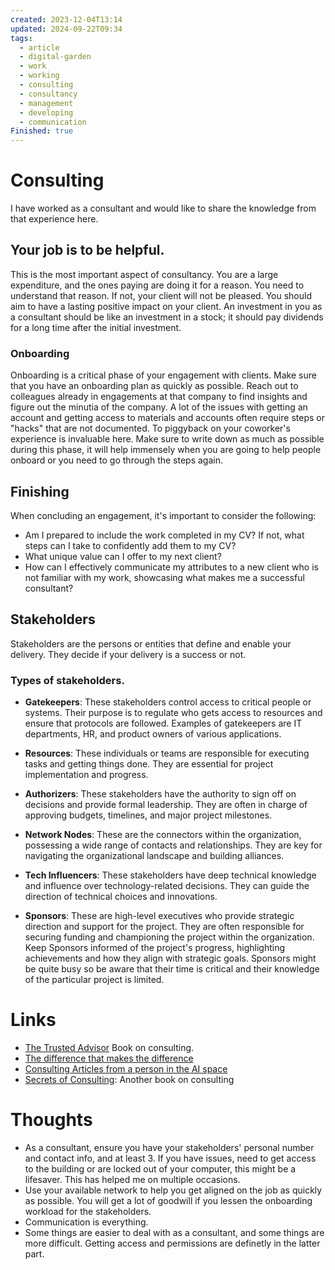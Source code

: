 ```yaml
---
created: 2023-12-04T13:14
updated: 2024-09-22T09:34
tags:
  - article
  - digital-garden
  - work
  - working
  - consulting
  - consultancy
  - management
  - developing
  - communication
Finished: true
---
```


# Consulting
I have worked as a consultant and would like to share the knowledge from that experience here. 

## Your job is to be helpful. 
This is the most important aspect of consultancy. You are a large expenditure, and the ones paying are doing it for a reason. You need to understand that reason. If not, your client will not be pleased.  You should aim to have a lasting positive impact on your client. An investment in you as a consultant should be like an investment in a stock; it should pay dividends for a long time after the initial investment. 



### Onboarding
Onboarding is a critical phase of your engagement with clients.  Make sure that you have an onboarding plan as quickly as possible. Reach out to colleagues already in engagements at that company to find insights and figure out the minutia of the company. 
A lot of the issues with getting an account and getting access to materials and accounts often require steps or "hacks" that are not documented. To piggyback on your coworker's experience is invaluable here. 
Make sure to write down as much as possible during this phase, it will help immensely when you are going to help people onboard or you need to go through the steps again.


## Finishing

When concluding an engagement, it's important to consider the following:
- Am I prepared to include the work completed in my CV? If not, what steps can I take to confidently add them to my CV?
- What unique value can I offer to my next client?
- How can I effectively communicate my attributes to a new client who is not familiar with my work, showcasing what makes me a successful consultant?


## Stakeholders

Stakeholders are the persons or entities that define and enable your delivery. They decide if your delivery is a success or not. 

### Types of stakeholders. 
- **Gatekeepers**: These stakeholders control access to critical people or systems. Their purpose is to regulate who gets access to resources and ensure that protocols are followed.  Examples of gatekeepers are IT departments, HR, and product owners of various applications. 

- **Resources**: These individuals or teams are responsible for executing tasks and getting things done. They are essential for project implementation and progress.  

- **Authorizers**: These stakeholders have the authority to sign off on decisions and provide formal leadership. They are often in charge of approving budgets, timelines, and major project milestones.  

- **Network Nodes**: These are the connectors within the organization, possessing a wide range of contacts and relationships. They are key for navigating the organizational landscape and building alliances.  

- **Tech Influencers**: These stakeholders have deep technical knowledge and influence over technology-related decisions. They can guide the direction of technical choices and innovations.  

- **Sponsors**: These are high-level executives who provide strategic direction and support for the project. They are often responsible for securing funding and championing the project within the organization.  Keep Sponsors informed of the project's progress, highlighting achievements and how they align with strategic goals. Sponsors might be quite busy so be aware that their time is critical and their knowledge of the particular project is limited. 

# Links
- [The Trusted Advisor](../Books/Book%20Reviews/Work/Consulting/The%20Trusted%20Advisor.md) Book on consulting.
- [The difference that makes the difference](https://www.youtube.com/watch?v=9p1lnjsMriY)
- [Consulting Articles from a person in the AI space](https://jxnl.co/writing/category/consulting/)
- [Secrets of Consulting](../Books/Book%20Reviews/Work/Consulting/Secrets%20of%20Consulting.md): Another book on consulting


# Thoughts
- As a consultant, ensure you have your stakeholders' personal number and contact info, and at least 3. If you have issues, need to get access to the building or are locked out of your computer, this might be a lifesaver. This has helped me on multiple occasions. 
- Use your available network to help you get aligned on the job as quickly as possible. You will get a lot of goodwill if you lessen the onboarding workload for the stakeholders. 
- Communication is everything. 
- Some things are easier to deal with as a consultant, and some things are more difficult. Getting access and permissions are definetly in the latter part. 

